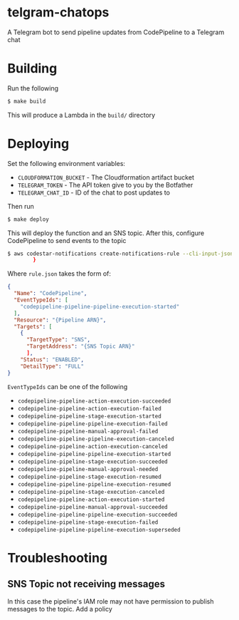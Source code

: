 # telgram-chatops
A Telegram bot to send pipeline updates from CodePipeline to a Telegram chat

# Building
Run the following
```bash
$ make build
```

This will produce a Lambda in the `build/` directory

# Deploying
Set the following environment variables:
* `CLOUDFORMATION_BUCKET` - The Cloudformation artifact bucket
* `TELEGRAM_TOKEN` - The API token give to you by the Botfather
* `TELEGRAM_CHAT_ID` - ID of the chat to post updates to

Then run 
```bash
$ make deploy
```

This will deploy the function and an SNS topic. After this, configure CodePipeline to
send events to the topic

```bash
$ aws codestar-notifications create-notifications-rule --cli-input-json  file://rule.json
        }
```

Where `rule.json` takes the form of:
```json
{
  "Name": "CodePipeline",
  "EventTypeIds": [
    "codepipeline-pipeline-pipeline-execution-started"
  ],
  "Resource": "{Pipeline ARN}",
  "Targets": [
    {
      "TargetType": "SNS",
      "TargetAddress": "{SNS Topic ARN}"
      ],
    "Status": "ENABLED",
    "DetailType": "FULL"
}
```

`EventTypeIds` can be one of the following
* `codepipeline-pipeline-action-execution-succeeded`
* `codepipeline-pipeline-action-execution-failed`
* `codepipeline-pipeline-stage-execution-started`
* `codepipeline-pipeline-pipeline-execution-failed`
* `codepipeline-pipeline-manual-approval-failed`
* `codepipeline-pipeline-pipeline-execution-canceled`
* `codepipeline-pipeline-action-execution-canceled`
* `codepipeline-pipeline-pipeline-execution-started`
* `codepipeline-pipeline-stage-execution-succeeded`
* `codepipeline-pipeline-manual-approval-needed`
* `codepipeline-pipeline-stage-execution-resumed`
* `codepipeline-pipeline-pipeline-execution-resumed`
* `codepipeline-pipeline-stage-execution-canceled`
* `codepipeline-pipeline-action-execution-started`
* `codepipeline-pipeline-manual-approval-succeeded`
* `codepipeline-pipeline-pipeline-execution-succeeded`
* `codepipeline-pipeline-stage-execution-failed`
* `codepipeline-pipeline-pipeline-execution-superseded`

# Troubleshooting
## SNS Topic not receiving messages
In this case the pipeline's IAM role may not have permission to publish messages to the topic. Add a policy